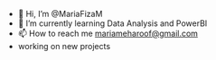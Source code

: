 - 👋 Hi, I’m @MariaFizaM
- 🌱 I’m currently learning Data Analysis and PowerBI
- 📫 How to reach me mariameharoof@gmail.com
- working on new projects 


<!---
MariaFizaM/MariaFizaM is a ✨ special ✨ repository because its `README.md` (this file) appears on your GitHub profile.
You can click the Preview link to take a look at your changes.
--->
